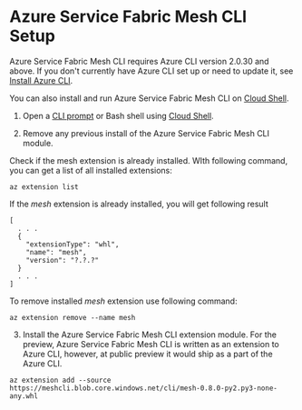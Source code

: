 # Azure Service Fabric Mesh CLI Setup

Azure Service Fabric Mesh CLI requires Azure CLI version 2.0.30 and above. If you don't currently have Azure CLI set up or need to update it, see [Install Azure CLI](https://docs.microsoft.com/en-us/cli/azure/install-azure-cli?view=azure-cli-latest).

You can also install and run Azure Service Fabric Mesh CLI on [Cloud Shell](https://docs.microsoft.com/en-us/azure/cloud-shell/overview).


1. Open a [CLI prompt](https://docs.microsoft.com/en-us/cli/azure/overview?view=azure-cli-latest) or Bash shell using [Cloud Shell](https://docs.microsoft.com/en-us/azure/cloud-shell/overview).

2. Remove any previous install of the Azure Service Fabric Mesh CLI module.

Check if the mesh extension is already installed. WIth following command, you can get a list of all installed extensions:
```cli
az extension list
```

If the *mesh* extension is already installed, you will get following result
```cli
[
  . . .
  {
    "extensionType": "whl",
    "name": "mesh",
    "version": "?.?.?"
  }
  . . .
]
```
To remove installed *mesh* extension use following command:

```cli
az extension remove --name mesh
```

3. Install the Azure Service Fabric Mesh CLI extension module. For the preview, Azure Service Fabric Mesh CLI is written as an extension to Azure CLI, however, at public preview it would ship as a part of the Azure CLI.

```cli
az extension add --source https://meshcli.blob.core.windows.net/cli/mesh-0.8.0-py2.py3-none-any.whl
```
